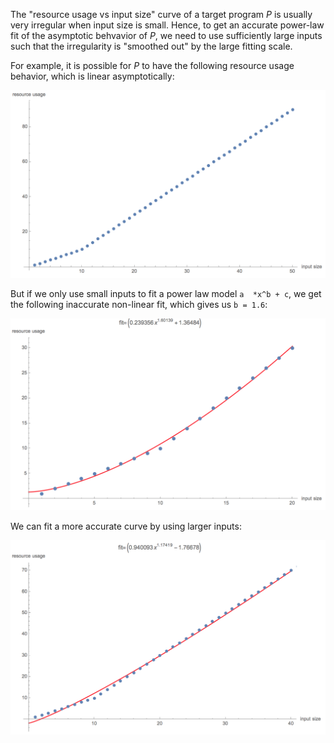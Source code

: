 The "resource usage vs input size" curve of a target program *P* is usually very irregular when input size is small. Hence, to get an accurate power-law fit of the asymptotic behvavior of *P*, we need to use sufficiently large inputs such that the irregularity is "smoothed out" by the large fitting scale.

 For example, it is possible for *P* to have the following resource usage behavior, which is linear asymptotically:

<img width="600" src="images/ReLu.png">

But if we only use small inputs to fit a power law model `a  *x^b + c`, we get the following inaccurate non-linear fit, which gives us `b = 1.6`:

<img width="600" src="images/ReLuFit-small.png">

We can fit a more accurate curve by using larger inputs:

<img width="600" src="images/ReLuFit-large.png">